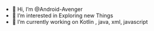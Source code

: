 - 👋 Hi, I’m @Android-Avenger
- 👀 I’m interested in Exploring new Things
- 🌱 I’m currently working on Kotlin , java, xml, javascript
